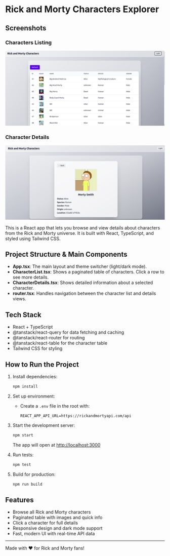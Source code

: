 # Rick and Morty Characters Explorer

## Screenshots

### Characters Listing
![Characters Listing](screenshots/1.png)

### Character Details
![Character Details](screenshots/2.png)

This is a React app that lets you browse and view details about characters from the Rick and Morty universe. It is built with React, TypeScript, and styled using Tailwind CSS.

## Project Structure & Main Components

- **App.tsx**: The main layout and theme switcher (light/dark mode).
- **CharacterList.tsx**: Shows a paginated table of characters. Click a row to see more details.
- **CharacterDetails.tsx**: Shows detailed information about a selected character.
- **router.tsx**: Handles navigation between the character list and details views.

## Tech Stack

- React + TypeScript
- @tanstack/react-query for data fetching and caching
- @tanstack/react-router for routing
- @tanstack/react-table for the character table
- Tailwind CSS for styling

## How to Run the Project

1. Install dependencies:
   ```bash
   npm install
   ```
2. Set up environment:
   - Create a `.env` file in the root with:
     ```
     REACT_APP_API_URL=https://rickandmortyapi.com/api
     ```
3. Start the development server:
   ```bash
   npm start
   ```
   The app will open at [http://localhost:3000](http://localhost:3000)

4. Run tests:
   ```bash
   npm test
   ```

5. Build for production:
   ```bash
   npm run build
   ```

## Features

- Browse all Rick and Morty characters
- Paginated table with images and quick info
- Click a character for full details
- Responsive design and dark mode support
- Fast, modern UI with real-time API data

---

Made with ❤️ for Rick and Morty fans!
